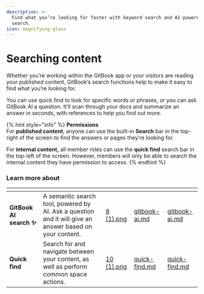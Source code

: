 ```yaml
---
description: >-
  Find what you’re looking for faster with keyword search and AI-powered smart
  search.
icon: magnifying-glass
---
```


# Searching content

Whether you’re working within the GitBook app or your visitors are reading your published content, GitBook’s search functions help to make it easy to find what you’re looking for.

You can use quick find to look for specific words or phrases, or you can ask GitBook AI a question. It’ll scan through your docs and summarize an answer in seconds, with references to help you find out more.

{% hint style="info" %}
**Permissions**\
For **published content**, anyone can use the built-in **Search** bar in the top-right of the screen to find the answers or pages they’re looking for.

For **internal content,** all member roles can use the **quick find** search bar in the top-left of the screen. However, members will only be able to search the internal content they have permission to access.‌
{% endhint %}

### Learn more about

<table data-card-size="large" data-view="cards"><thead><tr><th></th><th></th><th data-hidden data-card-cover data-type="files"></th><th data-hidden data-type="content-ref"></th><th data-hidden data-card-target data-type="content-ref"></th></tr></thead><tbody><tr><td><strong>GitBook AI search ✨</strong></td><td>A semantic search tool, powered by AI. Ask a question and it will give an answer based on your content.</td><td><a href="../../../.gitbook/assets/8 (1).png">8 (1).png</a></td><td><a href="gitbook-ai.md">gitbook-ai.md</a></td><td><a href="gitbook-ai.md">gitbook-ai.md</a></td></tr><tr><td><strong>Quick find</strong></td><td>Search for and navigate between your content, as well as perform common space actions.</td><td><a href="../../../.gitbook/assets/10 (1).png">10 (1).png</a></td><td><a href="quick-find.md">quick-find.md</a></td><td><a href="quick-find.md">quick-find.md</a></td></tr></tbody></table>
